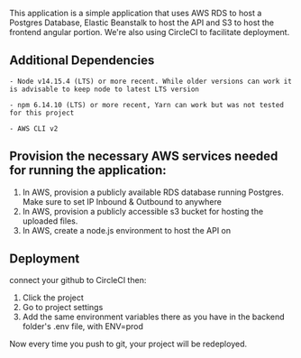 This application is a simple application that uses AWS RDS to host a Postgres Database, Elastic Beanstalk to host the API and S3 to host the frontend angular portion.
We're also using CircleCI to facilitate deployment.

## Additional Dependencies
```
- Node v14.15.4 (LTS) or more recent. While older versions can work it is advisable to keep node to latest LTS version

- npm 6.14.10 (LTS) or more recent, Yarn can work but was not tested for this project

- AWS CLI v2
```

## Provision the necessary AWS services needed for running the application:

1. In AWS, provision a publicly available RDS database running Postgres. Make sure to set IP Inbound & Outbound to anywhere
1. In AWS, provision a publicly accessible s3 bucket for hosting the uploaded files.
1. In AWS, create a node.js environment to host the API on

## Deployment

connect your github to CircleCI then:
1. Click the project
1. Go to project settings
1. Add the same environment variables there as you have in the backend folder's .env file, with ENV=prod

Now every time you push to git, your project will be redeployed.